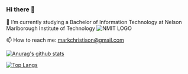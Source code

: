 ### Hi there 👋

🌱 I’m currently studying a Bachelor of Information Technology at Nelson Marlborough Institute of Technology ![NMIT LOGO](https://upload.wikimedia.org/wikipedia/commons/9/9f/Nelson_Marlborough_Institute_of_Technology_logo.gif)

📫 How to reach me: markchristison@gmail.com

[![Anurag's github stats](https://github-readme-stats.vercel.app/api?username=MCKevmeister)](https://github.com/anuraghazra/github-readme-stats)

[![Top Langs](https://github-readme-stats.vercel.app/api/top-langs/?username=MCKevmeister&layout=compact)](https://github.com/anuraghazra/github-readme-stats)
